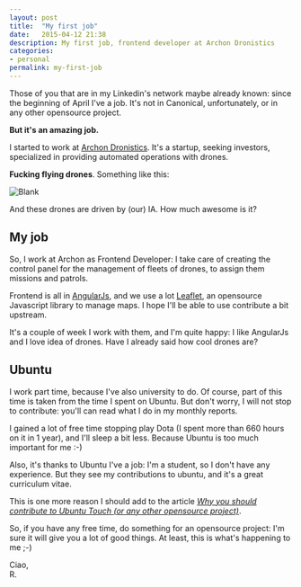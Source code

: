 ```yaml
---
layout: post
title:  "My first job"
date:   2015-04-12 21:38
description: My first job, frontend developer at Archon Dronistics
categories:
- personal
permalink: my-first-job
---
```


Those of you that are in my Linkedin's network maybe already known: since the
beginning of April I've a job. It's not in Canonical, unfortunately, or in any
other opensource project.

**But it's an amazing job.**

I started to work at [Archon Dronistics][archon]. It's a startup, seeking
investors, specialized in providing automated operations with drones.

**Fucking flying drones**. Something like this:

![Blank][img0]

And these drones are driven by (our) IA. How much awesome is it?

## My job

So, I work at Archon as Frontend Developer: I take care of creating the control
panel for the management of fleets of drones, to assign them missions and
patrols.

Frontend is all in [AngularJs][angular], and we use a lot [Leaflet][leaflet], an
opensource Javascript library to manage maps. I hope I'll be able to use
contribute a bit upstream.

It's a couple of week I work with them, and I'm quite happy: I like AngularJs
and I love idea of drones. Have I already said how cool drones are?

## Ubuntu

I work part time, because I've also university to do. Of course, part of this
time is taken from the time I spent on Ubuntu. But don't worry, I will not stop
to contribute: you'll can read what I do in my monthly reports.

I gained a lot of free time stopping play Dota (I spent more than 660 hours on
it in 1 year), and I'll sleep a bit less. Because Ubuntu is too much important
for me :-)

Also, it's thanks to Ubuntu I've a job: I'm a student, so I don't have any
experience. But they see my contributions to ubuntu, and it's a great curriculum
vitae.

This is one more reason I should add to the article [*Why you should contribute
to Ubuntu Touch (or any other opensource project)*][contribute].

So, if you have any free time, do something for an opensource project: I'm sure
it will give you a lot of good things. At least, this is what's happening to me
;-)

Ciao, <br/>
R.

[archon]: http://www.archondronistics.com/
[img0]: https://img.rpadovani.com/posts/drones.jpg
[angular]: https://angularjs.org/
[leaflet]: http://leafletjs.com/
[contribute]: http://rpadovani.com/why-you-should-contribute-to-ubuntu-touch/

